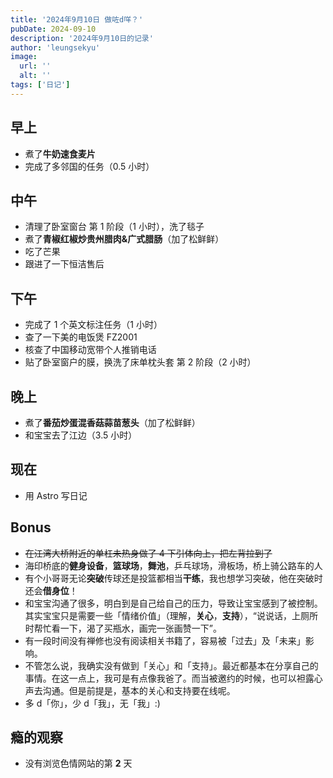 ```yaml
---
title: '2024年9月10日 做咗d咩？'
pubDate: 2024-09-10
description: '2024年9月10日的记录'
author: 'leungsekyu'
image:
  url: ''
  alt: ''
tags: ['日记']
---
```


## 早上

- 煮了**牛奶速食麦片**
- 完成了多邻国的任务（0.5 小时）

## 中午

- 清理了卧室窗台 第 1 阶段（1 小时），洗了毯子
- 煮了**青椒红椒炒贵州腊肉&广式腊肠**（加了松鲜鲜）
- 吃了芒果
- 跟进了一下恒洁售后

## 下午

- 完成了 1 个英文标注任务（1 小时）
- 查了一下美的电饭煲 FZ2001
- 核查了中国移动宽带个人推销电话
- 贴了卧室窗户的膜，换洗了床单枕头套 第 2 阶段（2 小时）

## 晚上

- 煮了**番茄炒蛋混香菇蒜苗葱头**（加了松鲜鲜）
- 和宝宝去了江边（3.5 小时）

## 现在

- 用 Astro 写日记

## Bonus

- ~~在江湾大桥附近的单杠未热身做了 4 下引体向上，把左背拉到了~~
- 海印桥底的**健身设备**，**篮球场**，**舞池**，乒乓球场，滑板场，桥上骑公路车的人
- 有个小哥哥无论**突破**传球还是投篮都相当**干练**，我也想学习突破，他在突破时还会**借身位**！
- 和宝宝沟通了很多，明白到是自己给自己的压力，导致让宝宝感到了被控制。其实宝宝只是需要一些「情绪价值」（理解，**关心**，**支持**），“说说话，上厕所时帮忙看一下，渴了买瓶水，画完一张画赞一下”。
- 有一段时间没有禅修也没有阅读相关书籍了，容易被「过去」及「未来」影响。
- 不管怎么说，我确实没有做到「关心」和「支持」。最近都基本在分享自己的事情。在这一点上，我可是有点像我爸了。而当被邀约的时候，也可以袒露心声去沟通。但是前提是，基本的关心和支持要在线呢。
- 多 d「你」，少 d「我」，无「我」:)

## 瘾的观察

- 没有浏览色情网站的第 **2** 天
